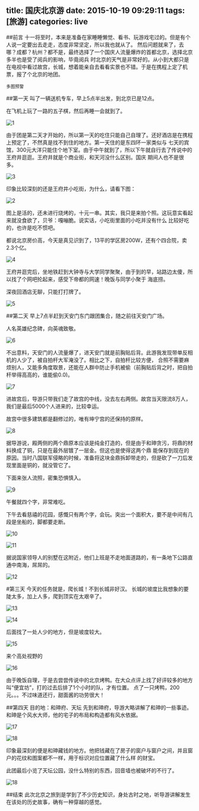 title: 国庆北京游
date: 2015-10-19 09:29:11
tags: [旅游]
categories: live
---

##前言
十一将至时，本来是准备在家睡睡懒觉、看书、玩游戏宅过的。但是有个人说一定要出去走走，态度非常坚定，所以我也就从了。
然后问题就来了，去哪？成都？杭州？都不是，最终选择了一个国庆人流量爆炸的首都北京，选择北京多半也是受了阅兵的影响，毕竟阅兵
时北京的天气是非常好的。从小到大都只是在电视中看过故宫，长城，想着能亲自去看看实景也不错。于是在携程上定了机票，报了个北京的地团。

<!-- more -->

`多图预警`

##第一天
叫了一辆送机专车，早上5点半出发，到北京已是12点。

在飞机上玩了一路的五子棋，然后再睡一会就到了。


![1](http://i13.tietuku.com/199b558255db4cd7.jpg)

由于团是第二天才开始的，所以第一天的吃住只能自己自理了。还好酒店是在携程上预定了，不然真是找不到住的地方。第一天住的是东四环一家类似与
七天的宾馆，300元大洋只能住个地下室。由于中午就到了，所以下午就自行去了传说中的王府井逛逛。王府井就是个商业街，和天河没什么区别。国庆
期间人也不是很多。

![3](http://i13.tietuku.com/b929e005e39ce0a5.jpg)

印象比较深刻的还是王府井小吃街，为什么，请看下图：

![2](http://i13.tietuku.com/f422b95d699ae4b4.jpg)

图上是活的，还未进行烧烤的，十元一串。其实，我只是来拍个照。这玩意实看起来就没食欲了，贝爷：嘎嘣脆。说实话，小吃街里面的小吃并没有什么
比较好吃的，也许是吃不惯吧。

都说北京房价高，今天是真见识到了，13平的学区房200W，还有个四合院，卖2.3个亿。

![4](http://i13.tietuku.com/993f3bea31e9eee4.jpg)

王府井逛完后，坐地铁赶到大钟寺与大学同学聚聚，由于到的早，站路边太傻，所以找了个网吧抡起来，感受下帝都的网速！晚饭与同学小聚于
海底捞。

深夜回酒店无聊，只能打打牌了。

![5](http://i13.tietuku.com/febe932400f317c6.jpg)

##第二天
早上7点半赶到天安门东门跟团集合，随之前往天安门广场。

人名英雄纪念碑，向英魂致敬。

![6](http://i13.tietuku.com/c0ab09528007c076.jpg)

不出意料，天安门的人流量爆了，进天安门就是前胸贴后背。此游我发现带单反相机的人少了，被自拍杆大军淹没了。相比之下，自拍杆比较方便，
合照不需要麻烦别人，又能多角度取景，还能在人群中防止手机被偷（前胸贴后背之时，把自拍杆举得高高的，谁能偷0.0)。

![7](http://i13.tietuku.com/2fdad847fb3f25a8.jpg)

进故宫后，导游只带我们走了故宫的中线，没去左右两侧。故宫当天限流8万人，我们是最后5000个人进来的，比较幸运。

故宫中很多建筑都是翻修过的，唯有坤宁宫的还保持的原样。

![8](http://i13.tietuku.com/e53e274d64ac83c9.jpg)

据导游说，殿两侧的两个鼎原本应该是纯金打造的，但是由于和珅贪污，将鼎的材料换成了铜，只是在最外层镀了一层金。但这也是使得这两个鼎
能保存到现在的原因。当时八国联军侵略的时候，准备将这块金鼎拆卸带走的，但是砍了一刀后发现里面是铜的，就没管它了。

下面来张人流照，密集恐惧慎入。

![9](http://i13.tietuku.com/07c83d9bdd5cd8d4.jpg)

午餐就四个字，非常难吃。

下午去看慈禧的花园，感慨只有两个字，会玩。突出一个面积大，要不是中间有几段是坐船的，脚都要走断。

![10](http://i13.tietuku.com/9296e7ca34809d68.jpg)

![11](http://i13.tietuku.com/ad1b1e1aab89cdc5.jpg)

据说国家领导人的别墅在这附近，他们上班是不走地面道路的，有一条地下公路直通中南海，屌屌的。

![12](http://i13.tietuku.com/0e40410982948f36.jpg)

#第三天
今天的任务就是，爬长城！不到长城非好汉。
长城的坡度比我想象的要陡太多，加上人多，爬到顶实在太艰辛了。

![13](http://i13.tietuku.com/fa28991f345c24e7.jpg)

![14](http://i13.tietuku.com/2679aa797a4b8d85.jpg)

后面找了一处人少的地方，但是坡度较大。

![15](http://i13.tietuku.com/b51cabb26aefaae4.jpg)

来个高处视野的

![16](http://i13.tietuku.com/5a9a3ad500ea7653.jpg)

由于晚饭自理，于是去尝尝传说中的北京烤鸭。在大众点评上找了好评较多的地方叫“便宜坊”，打的过去后排了1个小时的队，才有位置。
点了一只烤鸭，200元。。。不过味道还行，甜面酱的功劳很大！

##第四天
目的地：和珅府、天坛
先到和珅府，导游大略讲解了和珅的一些事迹。
和珅是个风水大师，他的宅子的布局和构造都有风水依据。

![17](http://i13.tietuku.com/82ac31e8fb016da8.jpg)

![18](http://i13.tietuku.com/6255fd7be4bba245.jpg)

印象最深刻的便是和珅藏钱的地方。他把钱藏在了房子的窗户与窗户之间，并且窗户的花纹和图案都不一样，用于标识对应位置藏了什么样
的财宝。

此团最后小览了天坛公园，没什么特别的东西，回音墙也被破坏的不行了。

![18](http://i13.tietuku.com/2a4dd4b859d21280.jpg)

##结束
此次北京之旅到是学到了不少历史知识，身处古时之地，听导游讲解发生在该处的历史故事，确有一种穿越的感觉。
